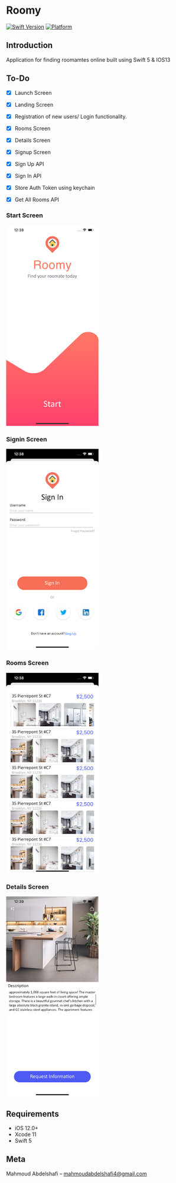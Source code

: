 # Roomy
[![Swift Version][swift-image]][swift-url]
[![Platform](https://img.shields.io/cocoapods/p/LFAlertController.svg?style=flat)](https://www.apple.com/ios/ios-12/)


## Introduction

Application for finding roomamtes online built using Swift 5 & IOS13


## To-Do
- [x] Launch Screen
- [x] Landing Screen
- [x] Registration of new users/ Login functionality.
- [x] Rooms Screen
- [x] Details Screen
- [x] Signup Screen
- [x] Sign Up API
- [x] Sign In API
- [x] Store Auth Token using keychain
- [x] Get All Rooms API


### Start Screen
<img src= "images/Start.png" width="250" > 

### Signin Screen
<img src= "images/SignIn.png" width="250" >

### Rooms Screen
<img src= "images/Home.png" width="250" >   

### Details Screen
<img src= "images/Info.png" width="250" >




## Requirements

- iOS 12.0+
- Xcode 11
- Swift 5  


## Meta

Mahmoud Abdelshafi – mahmoudabdelshafi4@gmail.com


[swift-image]:https://img.shields.io/badge/swift-5.0-orange.svg?style=flat
[swift-url]: https://swift.org/

